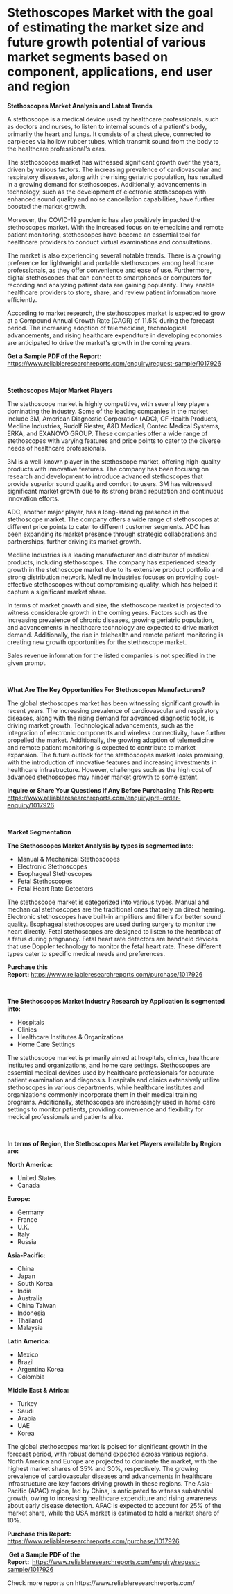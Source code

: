 <p><h1>Stethoscopes Market with the goal of estimating the market size and future growth potential of various market segments based on component, applications, end user and region</h1></p><p><strong>Stethoscopes Market Analysis and Latest Trends</strong></p>
<p><p>A stethoscope is a medical device used by healthcare professionals, such as doctors and nurses, to listen to internal sounds of a patient's body, primarily the heart and lungs. It consists of a chest piece, connected to earpieces via hollow rubber tubes, which transmit sound from the body to the healthcare professional's ears.</p><p>The stethoscopes market has witnessed significant growth over the years, driven by various factors. The increasing prevalence of cardiovascular and respiratory diseases, along with the rising geriatric population, has resulted in a growing demand for stethoscopes. Additionally, advancements in technology, such as the development of electronic stethoscopes with enhanced sound quality and noise cancellation capabilities, have further boosted the market growth.</p><p>Moreover, the COVID-19 pandemic has also positively impacted the stethoscopes market. With the increased focus on telemedicine and remote patient monitoring, stethoscopes have become an essential tool for healthcare providers to conduct virtual examinations and consultations.</p><p>The market is also experiencing several notable trends. There is a growing preference for lightweight and portable stethoscopes among healthcare professionals, as they offer convenience and ease of use. Furthermore, digital stethoscopes that can connect to smartphones or computers for recording and analyzing patient data are gaining popularity. They enable healthcare providers to store, share, and review patient information more efficiently.</p><p>According to market research, the stethoscopes market is expected to grow at a Compound Annual Growth Rate (CAGR) of 11.5% during the forecast period. The increasing adoption of telemedicine, technological advancements, and rising healthcare expenditure in developing economies are anticipated to drive the market's growth in the coming years.</p></p>
<p><strong>Get a Sample PDF of the Report:&nbsp;</strong> <a href="https://www.reliableresearchreports.com/enquiry/request-sample/1017926">https://www.reliableresearchreports.com/enquiry/request-sample/1017926</a></p>
<p>&nbsp;</p>
<p><strong>Stethoscopes Major Market Players</strong></p>
<p><p>The stethoscope market is highly competitive, with several key players dominating the industry. Some of the leading companies in the market include 3M, American Diagnostic Corporation (ADC), GF Health Products, Medline Industries, Rudolf Riester, A&D Medical, Contec Medical Systems, ERKA, and EXANOVO GROUP. These companies offer a wide range of stethoscopes with varying features and price points to cater to the diverse needs of healthcare professionals.</p><p>3M is a well-known player in the stethoscope market, offering high-quality products with innovative features. The company has been focusing on research and development to introduce advanced stethoscopes that provide superior sound quality and comfort to users. 3M has witnessed significant market growth due to its strong brand reputation and continuous innovation efforts.</p><p>ADC, another major player, has a long-standing presence in the stethoscope market. The company offers a wide range of stethoscopes at different price points to cater to different customer segments. ADC has been expanding its market presence through strategic collaborations and partnerships, further driving its market growth.</p><p>Medline Industries is a leading manufacturer and distributor of medical products, including stethoscopes. The company has experienced steady growth in the stethoscope market due to its extensive product portfolio and strong distribution network. Medline Industries focuses on providing cost-effective stethoscopes without compromising quality, which has helped it capture a significant market share.</p><p>In terms of market growth and size, the stethoscope market is projected to witness considerable growth in the coming years. Factors such as the increasing prevalence of chronic diseases, growing geriatric population, and advancements in healthcare technology are expected to drive market demand. Additionally, the rise in telehealth and remote patient monitoring is creating new growth opportunities for the stethoscope market.</p><p>Sales revenue information for the listed companies is not specified in the given prompt.</p></p>
<p>&nbsp;</p>
<p><strong>What Are The Key Opportunities For Stethoscopes Manufacturers?</strong></p>
<p><p>The global stethoscopes market has been witnessing significant growth in recent years. The increasing prevalence of cardiovascular and respiratory diseases, along with the rising demand for advanced diagnostic tools, is driving market growth. Technological advancements, such as the integration of electronic components and wireless connectivity, have further propelled the market. Additionally, the growing adoption of telemedicine and remote patient monitoring is expected to contribute to market expansion. The future outlook for the stethoscopes market looks promising, with the introduction of innovative features and increasing investments in healthcare infrastructure. However, challenges such as the high cost of advanced stethoscopes may hinder market growth to some extent.</p></p>
<p><strong>Inquire or Share Your Questions If Any Before Purchasing This Report:</strong> <a href="https://www.reliableresearchreports.com/enquiry/pre-order-enquiry/1017926">https://www.reliableresearchreports.com/enquiry/pre-order-enquiry/1017926</a></p>
<p>&nbsp;</p>
<p><strong>Market Segmentation</strong></p>
<p><strong>The Stethoscopes Market Analysis by types is segmented into:</strong></p>
<p><ul><li>Manual & Mechanical Stethoscopes</li><li>Electronic Stethoscopes</li><li>Esophageal Stethoscopes</li><li>Fetal Stethoscopes</li><li>Fetal Heart Rate Detectors</li></ul></p>
<p><p>The stethoscope market is categorized into various types. Manual and mechanical stethoscopes are the traditional ones that rely on direct hearing. Electronic stethoscopes have built-in amplifiers and filters for better sound quality. Esophageal stethoscopes are used during surgery to monitor the heart directly. Fetal stethoscopes are designed to listen to the heartbeat of a fetus during pregnancy. Fetal heart rate detectors are handheld devices that use Doppler technology to monitor the fetal heart rate. These different types cater to specific medical needs and preferences.</p></p>
<p><strong>Purchase this Report:&nbsp;</strong><a href="https://www.reliableresearchreports.com/purchase/1017926">https://www.reliableresearchreports.com/purchase/1017926</a></p>
<p>&nbsp;</p>
<p><strong>The Stethoscopes Market Industry Research by Application is segmented into:</strong></p>
<p><ul><li>Hospitals</li><li>Clinics</li><li>Healthcare Institutes & Organizations</li><li>Home Care Settings</li></ul></p>
<p><p>The stethoscope market is primarily aimed at hospitals, clinics, healthcare institutes and organizations, and home care settings. Stethoscopes are essential medical devices used by healthcare professionals for accurate patient examination and diagnosis. Hospitals and clinics extensively utilize stethoscopes in various departments, while healthcare institutes and organizations commonly incorporate them in their medical training programs. Additionally, stethoscopes are increasingly used in home care settings to monitor patients, providing convenience and flexibility for medical professionals and patients alike.</p></p>
<p>&nbsp;</p>
<p><strong>In terms of Region, the Stethoscopes Market Players available by Region are:</strong></p>
<p>
    <p> <strong> North America: </strong>
        <ul>
            <li>United States</li>
            <li>Canada</li>
        </ul>
        </p> 
    <p> <strong> Europe: </strong>
        <ul>
            <li>Germany</li>
            <li>France</li>
            <li>U.K.</li>
            <li>Italy</li>
            <li>Russia</li>
        </ul>
        </p> 
    <p> <strong> Asia-Pacific: </strong>
        <ul>
            <li>China</li>
            <li>Japan</li>
            <li>South Korea</li>
            <li>India</li>
            <li>Australia</li>
            <li>China Taiwan</li>
            <li>Indonesia</li>
            <li>Thailand</li>
            <li>Malaysia</li>
        </ul>
        </p> 
    <p> <strong> Latin America: </strong>
        <ul>
            <li>Mexico</li>
            <li>Brazil</li>
            <li>Argentina Korea</li>
            <li>Colombia</li>
        </ul>
        </p> 
    <p> <strong> Middle East & Africa: </strong>
        <ul>
            <li>Turkey</li>
            <li>Saudi</li>
            <li>Arabia</li>
            <li>UAE</li>
            <li>Korea</li>
        </ul>
    </p>
    </p>
<p><p>The global stethoscopes market is poised for significant growth in the forecast period, with robust demand expected across various regions. North America and Europe are projected to dominate the market, with the highest market shares of 35% and 30%, respectively. The growing prevalence of cardiovascular diseases and advancements in healthcare infrastructure are key factors driving growth in these regions. The Asia-Pacific (APAC) region, led by China, is anticipated to witness substantial growth, owing to increasing healthcare expenditure and rising awareness about early disease detection. APAC is expected to account for 25% of the market share, while the USA market is estimated to hold a market share of 10%.</p></p>
<p><strong>Purchase this Report: </strong><a href="https://www.reliableresearchreports.com/purchase/1017926">https://www.reliableresearchreports.com/purchase/1017926</a></p>
<p>&nbsp;<strong>Get a Sample PDF of the Report:&nbsp;&nbsp;</strong><a href="https://www.reliableresearchreports.com/enquiry/request-sample/1017926">https://www.reliableresearchreports.com/enquiry/request-sample/1017926</a></p>
<p><strong></strong></p>
<p>Check more reports on https://www.reliableresearchreports.com/</p>